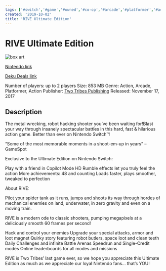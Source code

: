 ```yaml
---
tags: ['#switch','#game','#owned','#co-op','#arcade','#platformer','#action']
created: '2019-10-02'
title: 'RIVE Ultimate Edition'
---
```

# RIVE Ultimate Edition

![box art](https://assets.nintendo.com/image/upload/c_pad,f_auto,h_613,q_auto,w_1089/ncom/en_US/games/switch/r/rive-ultimate-edition-switch/hero?v=2021042919)

[Nintendo link](https://www.nintendo.com/games/detail/rive-ultimate-edition-switch/)

[Deku Deals link](https://www.dekudeals.com/items/rive-ultimate-edition)

Number of players: up to 2 players
Size: 853 MB
Genre: Action, Arcade, Platformer, Action
Publisher: [Two Tribes Publishing](https://www.dekudeals.com/games?include[collection]=true&filter[publisher]=Two+Tribes+Publishing)
Released: November 17, 2017

## Description

The metal wrecking, robot hacking shooter you’ve been waiting for!Blast your way through insanely spectacular battles in this hard, fast & hilarious action game. Better than ever on Nintendo Switch™!

“Some of the most memorable moments in a shoot-em-up in years” – GameSpot

Exclusive to the Ultimate Edition on Nintendo Switch:

Play with a friend in Copilot Mode
HD Rumble effects let you truly feel the action
More achievements: 48 and counting
Loads faster, plays smoother, tweaked to perfection

About RIVE:

Pilot your spider tank as it runs, jumps and shoots its way through hordes of mechanical enemies on land, underwater, in zero gravity and even on a moving train.

RIVE is a modern ode to classic shooters, pumping megapixels at a deliciously smooth 60 frames per second!

Hack and control your enemies
Upgrade your special attacks, armor and loot magnet
Quirky story featuring robot butlers, space loot and clean teeth
Daily Challenges and infinite Battle Arenas
Speedrun and Single-Credit modes
Online leaderboards for all modes and missions

RIVE is Two Tribes’ last game ever, so we hope you appreciate this Ultimate Edition as much as we appreciate our loyal Nintendo fans… that’s YOU!
